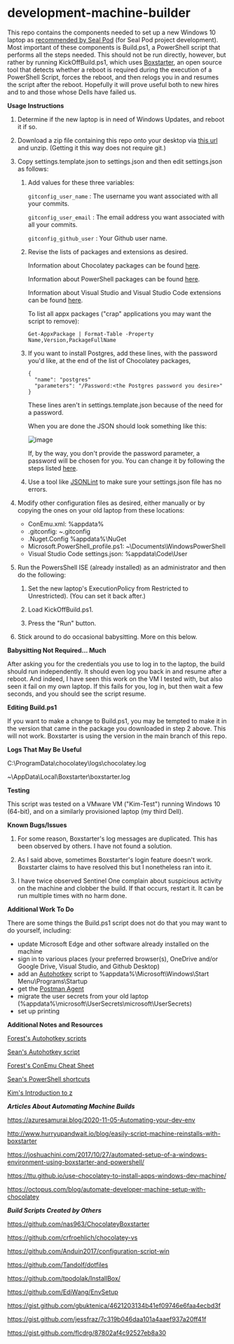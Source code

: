 # development-machine-builder

This repo contains the components needed to set up a new Windows 10 laptop as [recommended by Seal
Pod](https://levelup.atlassian.net/wiki/spaces/POS/pages/299532297/Chapter+6+Tools) (for Seal Pod
project development). Most important of these components is Build.ps1, a PowerShell script that 
performs all the steps needed. This should not be run directly, however, but rather by running 
KickOffBuild.ps1, which uses [Boxstarter](www.boxstarter.org), an open source tool that detects 
whether a reboot is required during the execution of a PowerShell Script, forces the reboot, and
then relogs you in and resumes the script after the reboot. Hopefully it will prove useful both to
new hires and to and those whose Dells have failed us.

**Usage Instructions**

1. Determine if the new laptop is in need of Windows Updates, and reboot it if so.

2. Download a zip file containing this repo onto your desktop via
   [this url](https://codeload.github.com/klickyfan/development-machine-builder/zip/main) and
   unzip. (Getting it this way does not require git.)

3. Copy settings.template.json to settings.json and then edit settings.json as follows:

    1. Add values for these three variables:

       `gitconfig_user_name` : The username you want associated with all your commits.
       
       `gitconfig_user_email` : The email address you want associated with all your commits.
       
       `gitconfig_github_user` : Your Github user name.
       
    2. Revise the lists of packages and extensions as desired. 
    
       Information about Chocolatey packages can be found
       [here](https://community.chocolatey.org/packages).

       Information about PowerShell packages can be found
       [here](https://www.powershellgallery.com/packages).

       Information about Visual Studio and Visual Studio Code extensions can be found
       [here](https://marketplace.visualstudio.com).

       To list all appx packages ("crap" applications you may want the script to remove):
       ```
       Get-AppxPackage | Format-Table -Property Name,Version,PackageFullName
       ```
    
    3. If you want to install Postgres, add these lines, with the password you'd like, at the end
       of the list of Chocolatey packages, 

        ```
       {
          "name": "postgres"
          "parameters": "/Password:<the Postgres password you desire>"
       }
       ```
       
       These lines aren't in settings.template.json because of the need for a password.

       When you are done the JSON should look something like this:
       
       ![image](https://user-images.githubusercontent.com/43219689/137993008-b786594b-8f06-469e-b88e-a5d660448f16.png)
       
       If, by the way, you don't provide the password parameter, a password will be chosen for you.
       You can change it by following the steps listed [here](https://community.chocolatey.org/packages/postgresql).
   
    4. Use a tool like [JSONLint](https://jsonlint.com) to make sure your settings.json file has no errors.
    
4. Modify other configuration files as desired, either manually or by copying the ones on your old
   laptop from these locations:
   
   * ConEmu.xml: %appdata%<br>
   * .gitconfig: ~\.gitconfig<br>
   * .Nuget.Config %appdata%\NuGet<br>
   * Microsoft.PowerShell_profile.ps1: ~\Documents\WindowsPowerShell<br>
   * Visual Studio Code settings.json: %appdata\Code\User<br>
 
5. Run the PowersShell ISE (already installed) as an administrator and then do the following:

   1. Set the new laptop's ExecutionPolicy from Restricted to Unrestricted). (You can set it back
   after.)
   
   2. Load KickOffBuild.ps1.
   
   3. Press the "Run" button.

7. Stick around to do occasional babysitting. More on this below.

**Babysitting Not Required... Much**

After asking you for the credentials you use to log in to the laptop, the build should run
independently. It should even log you back in and resume after a reboot. And indeed, I have seen
this work on the VM I tested with, but also seen it fail on my own laptop. If this fails for you,
log in, but then wait a few seconds, and you should see the script resume.

**Editing Build.ps1**

If you want to make a change to Build.ps1, you may be tempted to make it in the version that came
in the package you downloaded in step 2 above. This will not work. Boxstarter is using the version
in the main branch of this repo.

**Logs That May Be Useful**

C:\ProgramData\chocolatey\logs\chocolatey.log

~\AppData\Local\Boxstarter\boxstarter.log 

**Testing**

This script was tested on a VMware VM ("Kim-Test") running Windows 10 (64-bit), and on a similarly 
provisioned laptop (my third Dell).

**Known Bugs/Issues**

1. For some reason, Boxstarter's log messages are duplicated. This has been observed by others. I
have not found a solution.

2. As I said above, sometimes Boxstarter's login feature doesn't work. Boxstarter claims to have
resolved this but I nonetheless ran into it.

3. I have twice observed Sentinel One complain about suspicious activity on the machine and clobber
the build. If that occurs, restart it. It can be run multiple times with no harm done.

**Additional Work To Do**

There are some things the Build.ps1 script does not do that you may want to do yourself, including:

* update Microsoft Edge and other software already installed on the machine
* sign in to various places (your preferred browser(s), OneDrive and/or Google Drive, Visual Studio,
and Github Desktop)
* add an [Autohotkey](https://www.autohotkey.com/) script to %appdata%\Microsoft\Windows\Start Menu\Programs\Startup
* get the [Postman Agent](https://blog.postman.com/introducing-the-postman-agent-send-api-requests-from-your-browser-without-limits/)
* migrate the user secrets from your old laptop (%appdata%\microsoft\UserSecrets\\microsoft\UserSecrets)
* set up printing

**Additional Notes and Resources**

[Forest's Autohotkey scripts](https://github.com/forestb/autohotkey-scripts)

[Sean's Autohotkey script](https://gist.github.com/sxmanton/ec91ad6a6fd31a57e7eb152ad837dcb9)

[Forest's ConEmu Cheat Sheet](https://docs.google.com/document/d/13rbTm06QsbGDe4UHbsJlmxMoRh_yKvEJ9vByQxK-VEA)

[Sean's PowerShell shortcuts](https://gist.github.com/sxmanton/f980cbc5fbd660e89c997c069db6fa4f)

[Kim's Introduction to z](https://docs.google.com/document/d/1RrRuwgPh2OVP05fVQT5iUlCkTfJzTpocs7eJckSmGaY)

***Articles About Automating Machine Builds***

https://azuresamurai.blog/2020-11-05-Automating-your-dev-env

http://www.hurryupandwait.io/blog/easily-script-machine-reinstalls-with-boxstarter

https://joshuachini.com/2017/10/27/automated-setup-of-a-windows-environment-using-boxstarter-and-powershell/

https://ttu.github.io/use-chocolatey-to-install-apps-windows-dev-machine/

https://octopus.com/blog/automate-developer-machine-setup-with-chocolatey

***Build Scripts Created by Others***

https://github.com/nas963/ChocolateyBoxstarter

https://github.com/crfroehlich/chocolatey-vs

https://github.com/Anduin2017/configuration-script-win

https://github.com/Tandolf/dotfiles

https://github.com/tpodolak/InstallBox/

https://github.com/EdiWang/EnvSetup

https://gist.github.com/gbuktenica/4621203134b41ef09746e6faa4ecbd3f

https://gist.github.com/jessfraz/7c319b046daa101a4aaef937a20ff41f

https://gist.github.com/flcdrg/87802af4c92527eb8a30

